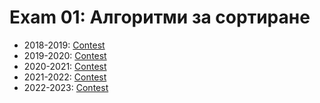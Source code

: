 # Exam 01: Алгоритми за сортиране

- 2018-2019: [Contest](<https://www.hackerrank.com/contests/sda-test/challenges>)
- 2019-2020: [Contest](<https://www.hackerrank.com/contests/sda-2019-2020-test1/challenges>)
- 2020-2021: [Contest](<https://www.hackerrank.com/contests/sda-2020-2021-test1/challenges>)
- 2021-2022: [Contest](<https://www.hackerrank.com/contests/sda-2021-2021-test-1/challenges>)
- 2022-2023: [Contest](<https://www.hackerrank.com/contests/sda-test1-2022-2023/challenges>)